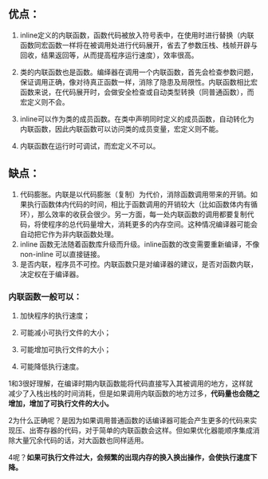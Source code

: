 
## 优点：

1. inline定义的内联函数，函数代码被放入符号表中，在使用时进行替换（内联函数同宏函数一样将在被调用处进行代码展开，省去了参数压栈、栈帧开辟与回收，结果返回等，从而提高程序运行速度），效率很高。

2. 类的内联函数也是函数。编绎器在调用一个内联函数，首先会检查参数问题，保证调用正确，像对待真正函数一样，消除了隐患及局限性。内联函数相比宏函数来说，在代码展开时，会做安全检查或自动类型转换（同普通函数），而宏定义则不会。 

3. inline可以作为类的成员函数。在类中声明同时定义的成员函数，自动转化为内联函数，因此内联函数可以访问类的成员变量，宏定义则不能。

4. 内联函数在运行时可调试，而宏定义不可以。

## 缺点：


1. 代码膨胀。内联是以代码膨胀（复制）为代价，消除函数调用带来的开销。如果执行函数体内代码的时间，相比于函数调用的开销较大（比如函数体内有循环），那么效率的收获会很少。另一方面，每一处内联函数的调用都要复制代码，将使程序的总代码量增大，消耗更多的内存空间。这种情况编译器可能会自动把它作为非内联函数处理。
2. inline 函数无法随着函数库升级而升级。inline函数的改变需要重新编译，不像 non-inline 可以直接链接。
3. 是否内联，程序员不可控。内联函数只是对编译器的建议，是否对函数内联，决定权在于编译器。





### 内联函数一般可以：

1. 加快程序的执行速度；

2. 可能减小可执行文件的大小；

3. 可能增加可执行文件的大小；

4. 可能降低执行速度。

1和3很好理解，在编译时期内联函数能将代码直接写入其被调用的地方，这样就减少了入栈出栈的时间消耗，但是如果调用内联函数的地方过多，**代码量也会随之增加，增加了可执行文件的大小。**

2为什么正确呢？是因为如果调用普通函数的话编译器可能会产生更多的代码来实现压、出寄存器的代码，对于简单的内联函数会这样。但如果优化器能顺序集成消除大量冗余代码的话，对大函数也同样适用。

4呢？**如果可执行文件过大，会频繁的出现内存的换入换出操作，会使执行速度下降。**
